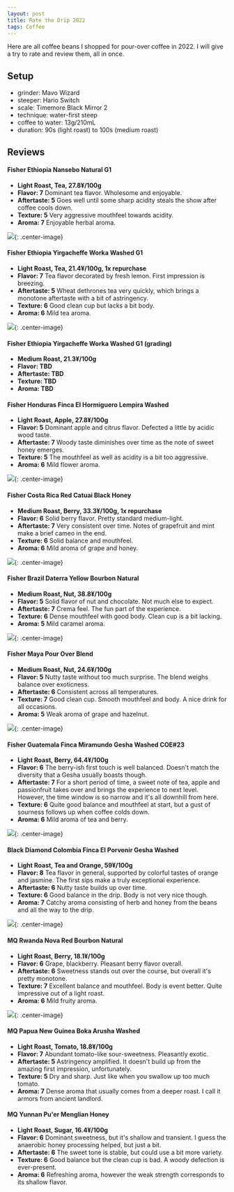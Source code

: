 ```yaml
---
layout: post
title: Rate the Drip 2022
tags: Coffee
---
```


Here are all coffee beans I shopped for pour-over coffee in 2022. I will give a try to rate and review them, all in once.

## Setup

- grinder: Mavo Wizard
- steeper: Hario Switch
- scale: Timemore Black Mirror 2
- technique: water-first steep
- coffee to water: 13g/210mL
- duration: 90s (light roast) to 100s (medium roast)

## Reviews

#### Fisher Ethiopia Nansebo Natural G1

  - **Light Roast, Tea, 27.8¥/100g**
  - **Flavor: 7** Dominant tea flavor. Wholesome and enjoyable.
  - **Aftertaste: 5** Goes well until some sharp acidity steals the show after coffee cools down.
  - **Texture: 5** Very aggressive mouthfeel towards acidity.
  - **Aroma: 7** Enjoyable herbal aroma. 

![](https://jiaxi-github-pages-photohost.oss-cn-beijing.aliyuncs.com/pyreneesalpaca/images/2022-06-24-nansebo.png){: .center-image}

#### Fisher Ethiopia Yirgacheffe Worka Washed G1

  - **Light Roast, Tea, 21.4¥/100g, 1x repurchase**
  - **Flavor: 7** Tea flavor decorated by fresh lemon. First impression is breezing.
  - **Aftertaste: 5** Wheat dethrones tea very quickly, which brings a monotone aftertaste with a bit of astringency. 
  - **Texture: 6** Good clean cup but lacks a bit body.
  - **Aroma: 6** Mild tea aroma.

![](https://jiaxi-github-pages-photohost.oss-cn-beijing.aliyuncs.com/pyreneesalpaca/images/2022-06-24-worka.png){: .center-image}

#### Fisher Ethiopia Yirgacheffe Worka Washed G1 (grading)
  - **Medium Roast, 21.3¥/100g**
  - **Flavor: TBD**
  - **Aftertaste: TBD**
  - **Texture: TBD**
  - **Aroma: TBD**

#### Fisher Honduras Finca El Hormiguero Lempira Washed

  - **Light Roast, Apple, 27.8¥/100g**
  - **Flavor: 5** Dominant apple and citrus flavor. Defected a little by acidic wood taste.
  - **Aftertaste: 7** Woody taste diminishes over time as the note of sweet honey emerges.
  - **Texture: 5** The mouthfeel as well as acidity is a bit too aggressive.
  - **Aroma: 6** Mild flower aroma.

![](https://jiaxi-github-pages-photohost.oss-cn-beijing.aliyuncs.com/pyreneesalpaca/images/2022-06-24-lempira.png){: .center-image}

#### Fisher Costa Rica Red Catuai Black Honey

  - **Medium Roast, Berry, 33.3¥/100g, 1x repurchase**
  - **Flavor: 6** Solid berry flavor. Pretty standard medium-light.
  - **Aftertaste: 7** Very consistent over time. Notes of grapefruit and mint make a brief cameo in the end.
  - **Texture: 6** Solid balance and mouthfeel.
  - **Aroma: 6** Mild aroma of grape and honey.

![](https://jiaxi-github-pages-photohost.oss-cn-beijing.aliyuncs.com/pyreneesalpaca/images/2022-06-24-redcatuai.png){: .center-image}

#### Fisher Brazil Daterra Yellow Bourbon Natural

  - **Medium Roast, Nut, 38.8¥/100g**
  - **Flavor: 5** Solid flavor of nut and chocolate. Not much else to expect.
  - **Aftertaste: 7** Crema feel. The fun part of the experience.
  - **Texture: 6** Dense mouthfeel with good body. Clean cup is a bit lacking.
  - **Aroma: 5** Mild caramel aroma.

![](https://jiaxi-github-pages-photohost.oss-cn-beijing.aliyuncs.com/pyreneesalpaca/images/2022-06-24-daterra.png){: .center-image}

#### Fisher Maya Pour Over Blend

  - **Medium Roast, Nut, 24.6¥/100g**
  - **Flavor: 5** Nutty taste without too much surprise. The blend weighs balance over exoticness.
  - **Aftertaste: 6** Consistent across all temperatures.
  - **Texture: 7** Good clean cup. Smooth mouthfeel and body. A nice drink for all occasions.
  - **Aroma: 5** Weak aroma of grape and hazelnut.

![](https://jiaxi-github-pages-photohost.oss-cn-beijing.aliyuncs.com/pyreneesalpaca/images/2022-06-24-maya.png){: .center-image}

#### Fisher Guatemala Finca Miramundo Gesha Washed COE#23

  - **Light Roast, Berry, 64.4¥/100g**
  - **Flavor: 6** The berry-ish first touch is well balanced. Doesn't match the diversity that a Gesha usually boasts though.
  - **Aftertaste: 7** For a short period of time, a sweet note of tea, apple and passionfruit takes over and brings the experience to next level. However, the time window is so narrow and it's all downhill from here.
  - **Texture: 6** Quite good balance and mouthfeel at start, but a gust of sourness follows up when coffee colds down.
  - **Aroma: 6** Mild aroma of tea and berry.

![](https://jiaxi-github-pages-photohost.oss-cn-beijing.aliyuncs.com/pyreneesalpaca/images/2022-06-24-miramundo.png){: .center-image}

#### Black Diamond Colombia Finca El Porvenir Gesha Washed

  - **Light Roast, Tea and Orange, 59¥/100g**
  - **Flavor: 8** Tea flavor in general, supported by colorful tastes of orange and jasmine. The first sips make a truly exceptional experience.
  - **Aftertaste: 6** Nutty taste builds up over time.
  - **Texture: 6** Good balance in the drip. Body is not very nice though.
  - **Aroma: 7** Catchy aroma consisting of herb and honey from the beans and all the way to the drip.

![](https://jiaxi-github-pages-photohost.oss-cn-beijing.aliyuncs.com/pyreneesalpaca/images/2022-06-24-porvenir.png){: .center-image}

#### MQ Rwanda Nova Red Bourbon Natural

  - **Light Roast, Berry, 18.1¥/100g**
  - **Flavor: 6** Grape, blackberry. Pleasant berry flavor overall.
  - **Aftertaste: 6** Sweetness stands out over the course, but overall it's pretty monotone.
  - **Texture: 7** Excellent balance and mouthfeel. Body is event better. Quite impressive out of a light roast.
  - **Aroma: 6** Mild fruity aroma.

![](https://jiaxi-github-pages-photohost.oss-cn-beijing.aliyuncs.com/pyreneesalpaca/images/2022-06-24-rwanda.png){: .center-image}

#### MQ Papua New Guinea Boka Arusha Washed

  - **Light Roast, Tomato, 18.8¥/100g**
  - **Flavor: 7** Abundant tomato-like sour-sweetness. Pleasantly exotic.
  - **Aftertaste: 5** Astringency amplified. It doesn't build up from the amazing first impression, unfortunately.
  - **Texture: 5** Dry and sharp. Just like when you swallow up too much tomato.
  - **Aroma: 7** Dense aroma that usually comes from a deeper roast. I call it armors from ancient landlord. 

#### MQ Yunnan Pu'er Menglian Honey

  - **Light Roast, Sugar, 16.4¥/100g**
  - **Flavor: 6** Dominant sweetness, but it's shallow and transient. I guess the anaerobic honey processing helped, but just a bit.
  - **Aftertaste: 6** The sweet tone is stable, but could use a bit more variety.
  - **Texture: 6** Good balance but the clean cup is bad. A woody defection is ever-present.
  - **Aroma: 6** Refreshing aroma, however the weak strength corresponds to its shallow flavor.
